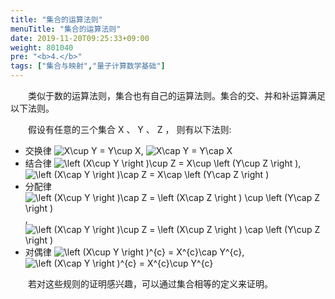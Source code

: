 ```yaml
---
title: "集合的运算法则"
menuTitle: "集合的运算法则"
date: 2019-11-20T09:25:33+09:00
weight: 801040
pre: "<b>4.</b>"
tags: ["集合与映射","量子计算数学基础"]
---
```


&emsp;&emsp;类似于数的运算法则，集合也有自己的运算法则。集合的交、并和补运算满足以下法则。

&emsp;&emsp;假设有任意的三个集合 X 、 Y 、 Z ， 则有以下法则:

- 交换律 <img src="https://latex.codecogs.com/gif.latex?X\cup&space;Y&space;=&space;Y\cup&space;X" title="X\cup Y = Y\cup X" style="margin: auto; display: inline;"/>, <img src="https://latex.codecogs.com/gif.latex?X\cap&space;Y&space;=&space;Y\cap&space;X" title="X\cap Y = Y\cap X" style="margin: auto; display: inline;"/>
- 结合律 <img src="https://latex.codecogs.com/gif.latex?\left&space;(X\cup&space;Y&space;\right&space;)\cup&space;Z&space;=&space;X\cup&space;\left&space;(Y\cup&space;Z&space;\right&space;)" title="\left (X\cup Y \right )\cup Z = X\cup \left (Y\cup Z \right )" style="margin: auto; display: inline;"/>, <img src="https://latex.codecogs.com/gif.latex?\left&space;(X\cap&space;Y&space;\right&space;)\cap&space;Z&space;=&space;X\cap&space;\left&space;(Y\cap&space;Z&space;\right&space;)" title="\left (X\cap Y \right )\cap Z = X\cap \left (Y\cap Z \right )" style="margin: auto; display: inline;"/>
- 分配律 <img src="https://latex.codecogs.com/gif.latex?\left&space;(X\cup&space;Y&space;\right&space;)\cap&space;Z&space;=&space;\left&space;(X\cap&space;Z&space;\right&space;)&space;\cup&space;\left&space;(Y\cap&space;Z&space;\right&space;)" title="\left (X\cup Y \right )\cap Z = \left (X\cap Z \right ) \cup \left (Y\cap Z \right )" style="margin: auto; display: inline;"/>, <img src="https://latex.codecogs.com/gif.latex?\left&space;(X\cap&space;Y&space;\right&space;)\cup&space;Z&space;=&space;\left&space;(X\cup&space;Z&space;\right&space;)&space;\cap&space;\left&space;(Y\cup&space;Z&space;\right&space;)" title="\left (X\cap Y \right )\cup Z = \left (X\cup Z \right ) \cap \left (Y\cup Z \right )" style="margin: auto; display: inline;"/>
- 对偶律 <img src="https://latex.codecogs.com/gif.latex?\left&space;(X\cup&space;Y&space;\right&space;)^{c}&space;=&space;X^{c}\cap&space;Y^{c}" title="\left (X\cup Y \right )^{c} = X^{c}\cap Y^{c}" style="margin: auto; display: inline;"/>, <img src="https://latex.codecogs.com/gif.latex?\left&space;(X\cap&space;Y&space;\right&space;)^{c}&space;=&space;X^{c}\cup&space;Y^{c}" title="\left (X\cap Y \right )^{c} = X^{c}\cup Y^{c}" style="margin: auto; display: inline;"/>

&emsp;&emsp;若对这些规则的证明感兴趣，可以通过集合相等的定义来证明。